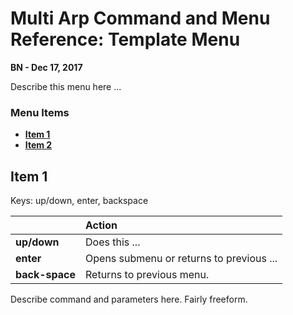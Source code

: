 # Multi Arp Command and Menu Reference: Template Menu


**BN - Dec 17, 2017**

Describe this menu here ...

### Menu Items

* [**Item 1**](#item-1)
* [**Item 2**](#item-2)

## **Item 1**

Keys: up/down, enter, backspace

|     | Action     |
| :------------- | :------------- |
| **up/down** |Does this ...|
| **enter** | Opens submenu or returns to previous ... |
| **back-space** | Returns to previous menu. |

Describe command and parameters here. Fairly freeform.
